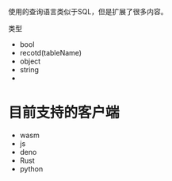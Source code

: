 使用的查询语言类似于SQL，但是扩展了很多内容。

类型
- bool
- recotd(tableName)
- object
- string
- 
# 目前支持的客户端
- wasm
- js
- deno
- Rust
- python